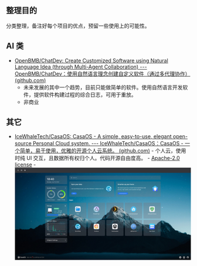 ## 整理目的
分类整理，备注好每个项目的优点，预留一些使用上的可能性。

## AI 类
- [OpenBMB/ChatDev: Create Customized Software using Natural Language Idea (through Multi-Agent Collaboration) --- OpenBMB/ChatDev：使用自然语言理念创建自定义软件（通过多代理协作） (github.com)](https://github.com/OpenBMB/ChatDev)
	- 未来发展的其中一个趋势，目前只能做简单的软件。使用自然语言开发软件，提供软件构建过程的综合日志，可用于重放。
	- 非商业




## 其它

- [IceWhaleTech/CasaOS: CasaOS - A simple, easy-to-use, elegant open-source Personal Cloud system. --- IceWhaleTech/CasaOS：CasaOS - 一个简单，易于使用，优雅的开源个人云系统。 (github.com)](https://github.com/IceWhaleTech/CasaOS)
		- 个人云，使用时纯 UI 交互，且数据所有权归个人。代码开源自由度高。
		- [Apache-2.0 license](https://github.com/IceWhaleTech/CasaOS/blob/main/LICENSE)
		- ![](../assets/Pasted%20image%2020230904193004.png)



